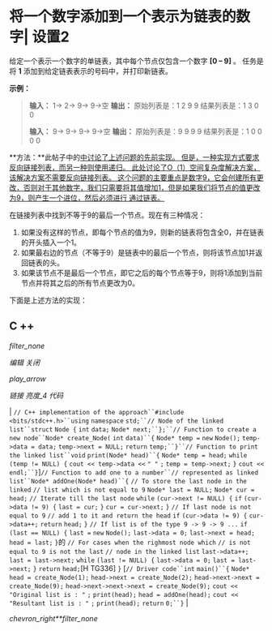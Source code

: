 # 将一个数字添加到一个表示为链表的数字| 设置2

给定一个表示一个数字的单链表，其中每个节点仅包含一个数字 **[0 – 9]** 。 任务是将 **1** 添加到给定链表表示的号码中，并打印新链表。

**示例：**

> **输入：** 1-> 2-> 9-> 9->空
> **输出：**
> 原始列表是：1 2 9 9
> 结果列表是：1 3 0 0
> 
> **输入：** 9-> 9-> 9-> 9->空
> **输出：**
> 原始列表是：9 9 9 9
> 结果列表是：1 0 0 0 0

**方法：**此帖子中的[中讨论了上述问题的先前实现。 但是，一种实现方式要求反向链接列表，而另一种则使用递归。 此处讨论了O（1）空间复杂度解决方案，该解决方案不需要反向链接列表。
这个问题的主要重点是数字9，它会创建所有更改，否则对于其他数字，我们只需要将其值增加1，但是如果我们将节点的值更改为9，则产生一个进位，然后必须进行 通过链表。](https://www.geeksforgeeks.org/add-1-number-represented-linked-list/)

在链接列表中找到不等于9的最后一个节点。现在有三种情况：

1.  如果没有这样的节点，即每个节点的值为9，则新的链表将包含全0，并在链表的开头插入一个1。
2.  如果最右边的节点（不等于9）是链表中的最后一个节点，则将该节点加1并返回链表的头。
3.  如果该节点不是最后一个节点，即它之后的每个节点等于9，则将1添加到当前节点并将其之后的所有节点更改为0。

下面是上述方法的实现：

## C ++

*filter_none*

*编辑*
*关闭*

*play_arrow*

*链接*
*亮度_4*
*代码*

| `// C++ implementation of the approach``#include <bits/stdc++.h>``using` `namespace` `std;``// Node of the linked list``struct` `Node {` `int` `data;` `Node* next;``};``// Function to create a new node``Node* create_Node(` `int` `data)``{` `Node* temp =` `new` `Node();` `temp->data = data;` `temp->next = NULL;` `return` `temp;``}``// Function to print the linked list``void` `print(Node* head)``{` `Node* temp = head;` `while` `(temp != NULL) {` `cout << temp->data <<` `" "` `;` `temp = temp->next;` `}` `cout << endl;``}`]`// Function to add one to a number``// represented as linked list``Node* addOne(Node* head)``{` `// To store the last node in the linked` `// list which is not equal to 9` `Node* last = NULL;` `Node* cur = head;` `// Iterate till the last node` `while` `(cur->next != NULL) {`​​  `if` `(cur->data != 9) {` `last = cur;` `}` `cur = cur->next;` `}` `// If last node is not equal to 9` `// add 1 to it and return the head` `if` `(cur->data != 9) {` `cur->data++;` `return` `head;` `}` `// If list is of the type 9 -> 9 -> 9 ...` `if` `(last == NULL) {` `last =` `new` `Node();` `last->data = 0;` `last->next = head;` `head = last;` `}`的 `// For cases when the righmost node which` `// is not equal to 9 is not the last` `// node in the linked list` `last->data++;` `last = last->next;` `while` `(last != NULL) {` `last->data = 0;` `last = last->next;` `}` `return` `head;`[H TG336] `}` [`// Driver code``int` `main()``{` `Node* head = create_Node(1);` `head->next = create_Node(2);` `head->next->next = create_Node(9);` `head->next->next->next = create_Node(9);` `cout <<` `"Original list is : "` `;` `print(head);` `head = addOne(head);` `cout <<` `"Resultant list is : "` `;` `print(head);` `return` `0;``}` |

*chevron_right**filter_none*